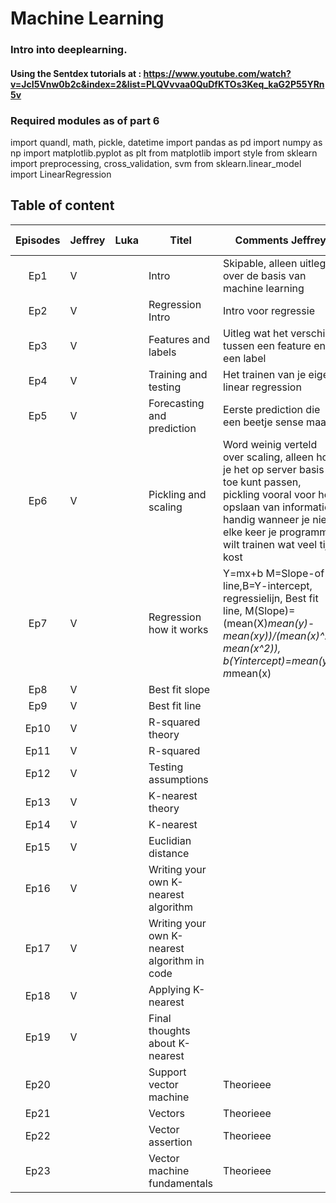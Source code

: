 # Machine Learning
### Intro into deeplearning.

#### Using the Sentdex tutorials at : https://www.youtube.com/watch?v=JcI5Vnw0b2c&index=2&list=PLQVvvaa0QuDfKTOs3Keq_kaG2P55YRn5v

### Required modules as of part 6
import quandl, math, pickle, datetime
import pandas as pd
import numpy as np
import matplotlib.pyplot as plt
from matplotlib import style
from sklearn import preprocessing, cross_validation, svm
from sklearn.linear_model import LinearRegression


## Table of content
| Episodes |  Jeffrey | Luka |Titel|Comments Jeffrey|Comments Luka|
|:--------:|----------|------|------|--------------------------------|--------|
| Ep1      | V        |      |Intro|Skipable, alleen uitleg over de basis van machine learning||
| Ep2      | V        |      |Regression Intro|Intro voor regressie||
| Ep3      | V        |      |Features and labels|Uitleg wat het verschil is tussen een feature en een label||
| Ep4      | V        |      |Training and testing|Het trainen van je eigen linear regression||
| Ep5      | V        |      |Forecasting and prediction|Eerste prediction die een beetje sense maakt||
| Ep6      | V        |      |Pickling and scaling|Word weinig verteld over scaling, alleen hoe je het op server basis toe kunt passen, pickling vooral voor het opslaan van informatie, handig wanneer je niet elke keer je programma wilt trainen wat veel tijd kost||
| Ep7      | V         |      |Regression how it works|Y=mx+b M=Slope-of-line,B=Y-intercept, regressielijn, Best fit line, M(Slope)=(mean(X)*mean(y)-mean(xy))/(mean(x)^2-mean(x^2)), b(Yintercept)=mean(y)-m*mean(x)||
| Ep8      | V         |      |Best fit slope|||
| Ep9      | V         |      |Best fit line|||
| Ep10      | V         |      |R-squared theory|||
| Ep11      | V         |      |R-squared|||
| Ep12      | V         |      |Testing assumptions|||
| Ep13      | V         |      |K-nearest theory|||
| Ep14      | V         |      |K-nearest|||
| Ep15      | V         |      |Euclidian distance|||
| Ep16      | V         |      |Writing your own K-nearest algorithm|||
| Ep17      | V         |      |Writing your own K-nearest algorithm in code|||
| Ep18      | V         |      |Applying K-nearest|||
| Ep19      | V         |      |Final thoughts about K-nearest|||
| Ep20      |          |      |Support vector machine|Theorieee||
| Ep21      |          |      |Vectors|Theorieee||
| Ep22      |          |      |Vector assertion|Theorieee||
| Ep23      |          |      |Vector machine fundamentals|Theorieee||


